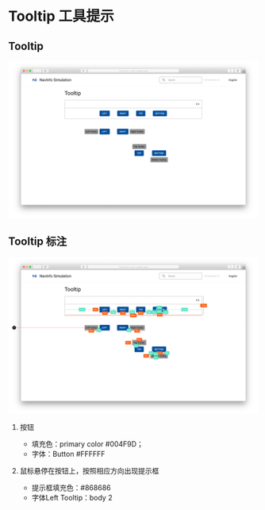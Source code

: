 # Tooltip 工具提示

## Tooltip

![UI Framework Feedback - Tooltip](../../../imgs/ns_ui_framework/components/feedback/tooltip.png)

## Tooltip 标注

![UI Framework Feedback - Tooltip](../../../imgs/ns_ui_framework_measure/components/feedback/tooltip.png)

1. 按钮
    * 填充色：primary color #004F9D； 
    * 字体：Button #FFFFFF

1. 鼠标悬停在按钮上，按照相应方向出现提示框
    * 提示框填充色：#868686
    * 字体Left Tooltip：body 2

